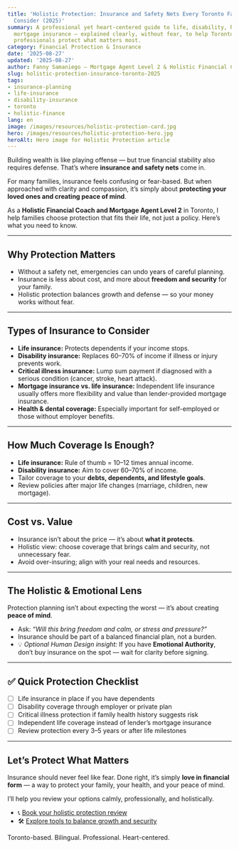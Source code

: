 ```yaml
---
title: 'Holistic Protection: Insurance and Safety Nets Every Toronto Family Should
  Consider (2025)'
summary: A professional yet heart-centered guide to life, disability, health, and
  mortgage insurance — explained clearly, without fear, to help Toronto families and
  professionals protect what matters most.
category: Financial Protection & Insurance
date: '2025-08-27'
updated: '2025-08-27'
author: Fanny Samaniego — Mortgage Agent Level 2 & Holistic Financial Coach
slug: holistic-protection-insurance-toronto-2025
tags:
- insurance-planning
- life-insurance
- disability-insurance
- toronto
- holistic-finance
lang: en
image: /images/resources/holistic-protection-card.jpg
hero: /images/resources/holistic-protection-hero.jpg
heroAlt: Hero image for Holistic Protection article
---
```



Building wealth is like playing offense — but true financial stability also requires defense. That’s where **insurance and safety nets** come in.  

For many families, insurance feels confusing or fear-based. But when approached with clarity and compassion, it’s simply about **protecting your loved ones and creating peace of mind**.  

As a **Holistic Financial Coach and Mortgage Agent Level 2** in Toronto, I help families choose protection that fits their life, not just a policy. Here’s what you need to know.  

---

## Why Protection Matters

- Without a safety net, emergencies can undo years of careful planning.  
- Insurance is less about cost, and more about **freedom and security** for your family.  
- Holistic protection balances growth and defense — so your money works without fear.  

---

## Types of Insurance to Consider

- **Life insurance:** Protects dependents if your income stops.  
- **Disability insurance:** Replaces 60–70% of income if illness or injury prevents work.  
- **Critical illness insurance:** Lump sum payment if diagnosed with a serious condition (cancer, stroke, heart attack).  
- **Mortgage insurance vs. life insurance:** Independent life insurance usually offers more flexibility and value than lender-provided mortgage insurance.  
- **Health & dental coverage:** Especially important for self-employed or those without employer benefits.  

---

## How Much Coverage Is Enough?

- **Life insurance:** Rule of thumb = 10–12 times annual income.  
- **Disability insurance:** Aim to cover 60–70% of income.  
- Tailor coverage to your **debts, dependents, and lifestyle goals**.  
- Review policies after major life changes (marriage, children, new mortgage).  

---

## Cost vs. Value

- Insurance isn’t about the price — it’s about **what it protects**.  
- Holistic view: choose coverage that brings calm and security, not unnecessary fear.  
- Avoid over-insuring; align with your real needs and resources.  

---

## The Holistic & Emotional Lens

Protection planning isn’t about expecting the worst — it’s about creating **peace of mind**.  

- Ask: *“Will this bring freedom and calm, or stress and pressure?”*  
- Insurance should be part of a balanced financial plan, not a burden.  
- 💡 *Optional Human Design insight:* If you have **Emotional Authority**, don’t buy insurance on the spot — wait for clarity before signing.  

---

## ✅ Quick Protection Checklist

- [ ] Life insurance in place if you have dependents  
- [ ] Disability coverage through employer or private plan  
- [ ] Critical illness protection if family health history suggests risk  
- [ ] Independent life coverage instead of lender’s mortgage insurance  
- [ ] Review protection every 3–5 years or after life milestones  

---

## Let’s Protect What Matters

Insurance should never feel like fear. Done right, it’s simply **love in financial form** — a way to protect your family, your health, and your peace of mind.  

I’ll help you review your options calmly, professionally, and holistically.  

- 📞 [Book your holistic protection review](/en/contact)  
- 🛠 [Explore tools to balance growth and security](/en/tools)  

Toronto-based. Bilingual. Professional. Heart-centered.
